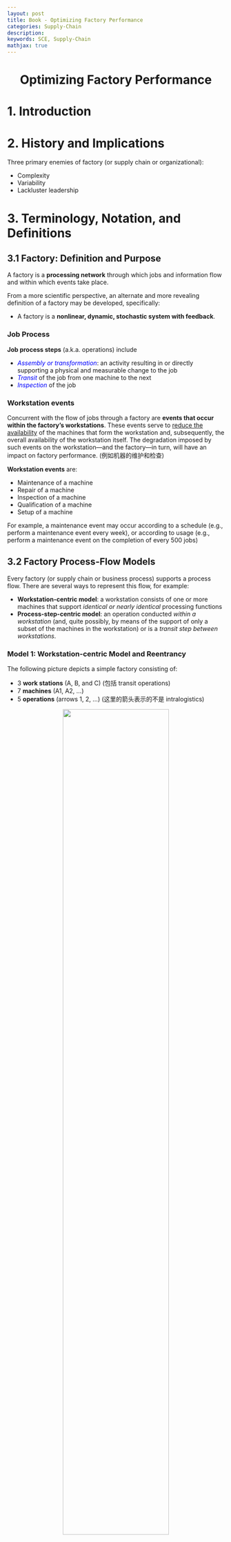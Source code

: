 ```yaml
---
layout: post
title: Book - Optimizing Factory Performance
categories: Supply-Chain
description:
keywords: SCE, Supply-Chain
mathjax: true
---
```


<center>

# Optimizing Factory Performance

</center>

# 1. Introduction

# 2. History and Implications



Three primary enemies of factory (or supply chain or organizational):
- Complexity
- Variability
- Lackluster leadership



# 3. Terminology, Notation, and Definitions
## 3.1 Factory: Definition and Purpose
A factory is a **processing network** through which jobs and information flow and within which events take place.

From a more scientific perspective, an alternate and more revealing definition of a factory may be developed, specifically:
- A factory is a **nonlinear, dynamic, stochastic system with feedback**.

### Job Process
**Job process steps** (a.k.a. operations) include
- *<font color='blue'>Assembly or transformation</font>*: an activity resulting in or directly supporting a physical and measurable change to the job
- *<font color='blue'>Transit</font>* of the job from one machine to the next
- *<font color='blue'>Inspection</font>* of the job

### Workstation events
Concurrent with the flow of jobs through a factory are **events that occur within the factory’s workstations**. These events serve to <u>reduce the availability</u> of the machines that form the workstation and, subsequently, the overall availability of the workstation itself. The degradation imposed by such events on the workstation—and the factory—in turn, will have an impact on factory performance. (例如机器的维护和检查)

**Workstation events** are:
- Maintenance of a machine
- Repair of a machine
- Inspection of a machine
- Qualification of a machine
- Setup of a machine

For example, a maintenance event may occur according to a schedule (e.g., perform a maintenance event every week), or according to usage (e.g., perform a maintenance event on the completion of every 500 jobs)



## 3.2 Factory Process-Flow Models
Every factory (or supply chain or business process) supports a process flow. There are several ways to represent this flow, for example:
- **Workstation-centric model**:
a workstation consists of one or more machines that support *identical or nearly identical* processing functions
- **Process-step-centric model**:
an operation conducted *within a workstation* (and, quite possibly, by means of the support of only a subset of the machines in the workstation) or is a *transit step between workstations*.

### Model 1: Workstation-centric Model and Reentrancy
The following picture depicts a simple factory consisting of:
- 3 **work stations** (A, B, and C) (包括 transit operations)
- 7 **machines** (A1, A2, ...)
- 5 **operations** (arrows 1, 2, ...) (这里的箭头表示的不是 intralogistics)

<center><img src="/images/2023-03/Snipaste_2023-04-04_10-51-58.png"  width="70%"><br>
    <div>Figure 3.1</div></center>

> **Def: Degree of Reentrancy (DoR)**
> $$\text{DoR}=\frac{\text{\# operations}}{\text{\# work stations}}=\frac{5}{3}$$

DoR differs a lot for different types of factory:
- **automobile assembly** lines have little, if any, reentrancy (<u>the ideal assembly line has none</u>)
- **semiconductor wafer** fabrication facilities, or “fabs”, typically have factory DoR values ranging from 3 to 5 or even more—with individual nests that may have DoRs in the double digits.

We next consider two other, more traditional (in that they *do not include reentrancy*) workstation-centric models:

**<font color='blue'>(1) Flowshop factory</font>**

<center><img src="/images/2023-03/Snipaste_2023-04-04_11-14-53.png"  width="80%"><br>
    <div style="color: #808080;">Figure 3.2</div></center>

- Each job follows precisely the same pathway
- Each workstation supports just one process step
- **No passing of jobs**: if two jobs enter the factory in, say, the job sequence J1 and J2 they must enter and leave each workstation in that same sequence

**<font color='blue'>(2) Jobshop factory</font>**

<center><img src="/images/2023-03/Snipaste_2023-04-04_11-18-56.png"  width="80%">
<br>
    <div style="color: #808080;">Figure 3.3</div></center>

- Each job that enters the factory may follow a different process flow path (J1 vs. J2)

### Model 2: Process-step-centric Model
According to *Figure 3.1*, if we know which machines are capable of supporting (e.g., qualified to conduct or be assigned to) each process step, we can convert that workstation-centric model into a process-step-centric model:

<center><img src="/images/2023-03/Snipaste_2023-04-04_11-34-59.png"  width="80%"></center>

Why this model is also important:
- it indicates not only the process step flow but also <u>the precise support responsibilities of each machine</u> in the factory.



## 3.3 Factory Definitions and Terminology
### Factory Types
- **Flowshops** vs. **Jobshops** (as mentioned just above)
- Factories with (i.e., DoR > 1) and without **reentrancy** (i.e., DoR = 1)
- **Synchronous** factories:
  every job flows through the factory at the same constant speed, such as bottles in a beverage bottling plant
- **Asynchronous** factories:
  each job, as in semi-conductor fabrication, may flow through the factory at different speeds and in addition may remain temporarily held in a queue
- **High-mix** factories (e.g., those that process numerous job types)
- **Low-mix** factories (e.g., those that process only a limited number of job types)
- **Low-volume** factories (e.g., those that process only a relatively limited number of jobs per time period, such as aircraft manufacturers or research and development factories that produce only prototypes of a product)
- **High-volume** factories (e.g., those that process a large number of jobs per time period, such as high-volume semiconductor wafer fabrication facilities)
- Combinations: (1) High-mix, low-volume factories (2) High-mix, high-volume factories (3) Low-mix, low-volume factories (4) Low-mix, high-volume factories
- Factories involving various combinations of the preceding features



## 3.4 Jobs and Events
### Job Types
Jobs may require either assembly, transformation, the combination. Furthermore, a job may flow through the factory as a <u>single unit</u> (e.g., as an automobile), as a <u>lot</u> (e.g., as a “container” consisting of a number of silicon wafers), or as a <u>batch</u> (e.g., a group of either individual jobs or lots).

Two primary types of **batches**:
- *parallel batch*: batch 中的 jobs 会被同时处理 (same process time). Batch 的目的在于 reduce setup time (each batch undergoes just one setup in front of the batching machine). 例如, 陶瓷烧制机器允许同时烧制多个陶瓷坯
- *series batching* or *cascading*: batch 中的 jobs 会被顺序处理. 同样能够 reduce setup time because each cascade undergoes just one setup prior to entry into the cascading machine or workstation.

### Job States
**<font color=blue>Value-added processing</font>**:
an actual assembly or transformation operation

**<font color=blue>Non-value-added processing</font>**:
- Rework
- Transit
- Inspection/test
- Waiting, including
    - Waiting as an individual job for processing at a nonbatching/noncascading process step
    - Waiting for a batch (or cascade) to form in front of a batching/cascading process step
    - Waiting in a batch (or cascade) as part of the queue formed in front of a batching/cascading process step
    - Waiting in a “set aside” state (e.g., the job is removed temporarily from the production line)

<center><img src="/images/2023-03/Snipaste_2023-04-17_16-12-09.png"  width="100%"></center>

如图所示, 在很多真实工厂中, non-value-added processing 的时间占了相当大的一部分

### Event Types
Events are activities that are <u>conducted within a workstation rather than on a job</u>

**<font color=blue>Preemptive Events</font>**:
occurs during the processing of a given job (or batch). The processing of the job must stop and cannot proceed until recovery from the preemptive event:
- Unscheduled downs
- Power outages or voltage/current spikes
- Unanticipated supply outages and replenishment

**<font color=blue>Nonpreemptive Events</font>**:
occurs (or can be scheduled to occur) during a period in which the machine is not processing a job:
- Scheduled maintenance
- Unscheduled downs (i.e., those that happen to not occur during processing)
- Inspections and engineering tests
- Qualifications
- Setups
- Scheduled operator breaks (e.g., biobreaks or meetings)



## 3.5 Workstations, Machines, and Process Steps
### Workstations
A given workstation consists of one or more machines, each dedicated to an identical or nearly identical processing function.

### Machine States
- *Processing*: busy in support of job processing (i.e. those involving assembly or transformation, rework, transit, and inspection/test of a job)
- *<span style="background-color: yellow; color: black;">Blocked</span>*: machine is up and running, 但是正在进行一项和  the support of an actual process step 无关的进程, 例如:
  - those involving inspection/ test of the machine
  - those involving qualification
  - those involving setup
  - those on hold waiting for the arrival of priority job
- *Idle*: machine is up, running, and <u>qualified</u> but there are no jobs either in the machine or waiting for the machine
- *Down*: machine is down due to either a sheduled or unscheduled event

### Process Steps
The key attributes of **<font color=blue>capacity</font>** and **<font color=blue>cycle time</font>** are determined by the support provided to each individual process step rather than each functional area. 

$$\text{CT}_f = \sum_{ps=1}^P \text{CT}_{ps}$$

- $\text{CT}_f$: cycle time of the entire factory
- $\text{CT}_{ps}$: cycle time of process step $ps$
- $P$: total number of process steps in the factory

The **<font color=blue>capacity</font>** of a factory is determined by the bottleneck (i.e., constraint or choke point) process step, not necessarily a bottleneck workstation



## 3.6 Performance Measures
### Notation
Define the performance measure for an entity as the following format:

$$\text{Measure}_{\text{entity}}\text{(specific entiry designation)}$$

For example:
- $\text{CT}_{ps}(9)$ cycle time of process step number 9
- $\text{PR}_{m}(B3)$ process rate of machine 3 in workstation B (B3)

**<font color=blue>entity</font>**

$$\begin{aligned}
ps &= \text{process step, where }ps=1,...,P\\
m  &= \text{machines, where }m=1,...,M\\
ws &= \text{workstations, where }ws=1,...,W\\
f  &= \text{factory}
\end{aligned}$$

### Process-Step Performance
- $\text{TH}_{ps}$ (jobs/ time): Process-step <u>average throughput rate</u>
- $\text{EPR}_{ps}$ (jobs/ time): Effective process rate or  <u>maximum theoretical capacity</u>
    the capacity of the machines supporting that step in the *absence of any variability*. (*upper bound* of the process-step capacity)
- $\text{SC}_{ps}$ (jobs/ time): Process-step <u>maximum sustainable (可持续的) capacity</u>
- $\text{CT}_{ps}$: Process-step <u>cycle time</u>
    the elapsed time between the arrival of the job at the queue (if one exists) in front of the process step and its departure on completion of the operation
- $\text{AR}_{ps}$ (jobs/ time): <u>Arrival rate</u> at the process step
- $\text{DR}_{ps}$: <u>Departure rate</u> from the process step


**Figure: $\text{SC}$ (max sustainable capacity) vs. $\text{EPR}$ (max theoretical capacity)** 
<center><img src="/images/2023-03/Snipaste_2023-04-17_21-18-49.png" width="60%"></center>

### Machine Performance
- $\text{TH}_{m}$
- $\text{EPR}_{m}$
- $\text{SC}_{m}$
- $\text{A}_{m}$: Availability
- $\text{PR}_{m}$: Raw process rate
- $\text{B}_{m}$: Busy time rate
- $\text{DT}_{m}$ (time per time): Machine downtime rate
- $\rho_{m}$: Machine occupancy rate (utilization)
- $\text{PCC}_{m}$: Machine production control channel width
- $\text{MTBE}_{m}$: Mean time between machine down events (但这期间 machine 不一定在运行)
- $\text{MTTR}_{m}$: Mean time to recover from machine down events

<span style="background-color: lightgray; color: black;">***Machine Availability***</span>
the <u>percenrage</u> of the time the machine is up, running, and qualified to process jobs. = 可用时间 / (可用时间 + 维修时间), 注意这里的<span style="background-color: yellow; color: black;">可用时间不等于工作时间</span> (busy time)

$$\text{A}_{m} = \frac{\text{MTBE}_{m}}{\text{MTBE}_{m}+\text{MTTR}_{m}}$$

<span style="background-color: lightgray; color: black;">***Machine Raw Process Rate***</span>
理想状态下机器的最大产能 (maximum number of jobs/ time)

Using $\text{PT}_{m}$ to denote a machine's raw process time,

$$\text{PT}_{m} = \frac{1}{\text{PR}_{m}}$$

<span style="background-color: lightgray; color: black;">***Machine Effective Process Rate***</span>:
machine maximum theoretical capacity (不考虑 variability)

$$\text{EPR}_{m} = \text{A}_{m}\times\text{PR}_{m}$$

Using $\text{EPT}_{m}$ to denote a machine's effective process time,

$$\text{EPT}_{m} = \frac{1}{\text{EPR}_{m}}$$

<span style="background-color: lightgray; color: black;">***Machine Busy Rate***</span>:
the percent of time, over a given time period, spent in the busy state

$$\text{B}_{m} = \frac{\text{AR}_{m}}{\text{PR}_{m}}=\text{AR}_{m}\times\text{PT}_{m}$$

- $\text{AR}_{m}=$ Arrival rate at the machine
- $\text{PR}_{m}=$ Raw process rate of the machine
- $\text{PT}_{m}=$ Raw process time of the machine

<span style="background-color: lightgray; color: black;">***Machine Occupancy Rate***</span>:
percentage of the available time in the busy state

$$\rho_{m} = \frac{\text{B}_{m}}{\text{A}_{m}}$$

$$\rho_{m} = \frac{\text{AR}_{m}}{\text{EPR}_{m}}$$

<span style="background-color: lightgray; color: black;">***Machine Production Control Channel***</span>

$$\text{PCC}_{m} = \frac{\text{A}_{m}-\text{B}_{m}}{\text{A}_{m}} = 1-\rho_{m}$$

### Workstation Performance
A discussion of the performance measures of a workstation will make sense in general <u>only if the workstation supports a single process step</u> and every machine in the workstation is qualified to support that process step and only that process step. (对于不符合这种假设的其他 workstation, 会在之后的章节讨论到)

$$\begin{aligned}
\text{TH}_{ws} &= \sum_{m=1}^M \text{TH}_{m} & \text{throughput rate}\\
\text{EPR}_{ws} &= \sum_{m=1}^M \text{EPR}_{m} & \text{theoretical capacity}\\
\text{A}_{ws} &= \sum_{m=1}^M \text{A}_{m}/M & \text{availability}\\
\text{B}_{ws} &= \frac{\text{AR}_{ws}}{\text{PR}_{ws}} & \text{busy time rate}\\
\rho_{ws} &= \frac{\text{B}_{ws}}{\text{A}_{ws}} = \frac{\text{AR}_{ws}}{\text{EPR}_{ws}} & \text{occupancy rate}\\
\text{PCC}_{ws} &= 1-\rho_{ws}
\end{aligned}$$

需要注意的是: <span style="background-color: yellow; color: black;">$\text{SC}_{ws}$ sustainable capacity, 和 $\text{SC}_{m}$ 没有求和相等的关系, 而是受到多种其他情况的影响</span>

### Factory Performance
- $\text{CT}_{f}$: Factory cycle time
- $\text{CTE}_{f}$: Factory cycle-time efficiency
- $\text{TH}_{f}$: Factory throughput rate (rate of flow of jobs through the entire factory)
- $\text{SC}_{f}$: Factory maximum sustainable capacity, <u>determined by the maximum factory cycle time that the firm can tolerate</u>
- $\text{EPR}_{f}$: Factory maximum theoretical capacity
- Product lead time
- Factory moves
- $\text{WIP}_{f}$: Factory inventory

<span style="background-color: lightgray; color: black;">***Factory Cycle Time***</span>

$$\text{CT}_{f} = \sum_{ps=1}^P \text{CT}_{ps}$$

<span style="background-color: lightgray; color: black;">***Factory Cycle-Time Efficiency***</span>

$$\text{CTE}_{f} = \frac{\text{Process Time}_f}{\text{CT}_{f}}$$

<span style="background-color: lightgray; color: black;">***Factory Inventory***</span>: Little's Law

$$\text{WIP}_{f} = \text{TH}_{f}\times\text{CT}_{f}$$

## 3.7 Put It All Together
A simple but meaningful example. 这个例子不仅展示了工厂内部各种性能指标的计算和相互关系, 更重要是, **它强调了 降低 dor**

### 3.7.1 Workstation-Centric Model (Initial)

<center><img src="/images/2023-03/Snipaste_2023-04-18_20-14-03.png" width="60%"></center>

Let's consider a factory with:
- arrival rate $\text{AR}_f=1.5$ jobs/ hr
- operates $168$ hrs/ week
- degree of reentrancy $\text{DoR}=2$
- **no variability**

<center><img src="/images/2023-03/Snipaste_2023-04-18_20-24-56.png"  width="80%"> </center>

Using the above data, we may compute the effective process rate $\text{EPR}_m$ of each machine:

$$A_m = \frac{T-(\text{DT}_m + \text{BT}_m)}{T}$$

$$\text{EPR}_m = A_m\times\text{PR}_m$$

For example, for machine $\text{A1}$:

- $A_m(\text{A1}) = (168-16.8)/168 = 0.9$
- $\text{EPR}_m(\text{A1}) = 0.9\times 2 = 1.80$ jobs/ hr

Then after calulating for each machine, we can update the table above as follows:

<center><img src="/images/2023-03/Snipaste_2023-04-18_21-02-47.png" width="80%"></center>

The throughput rate imposed on each workstation is $1.5+1.5=3$ jobs/ hr. And the maximum theoretical of each workstation can be calculated using the table above:
- $\text{EPR}_{ws}(\text{A}) = 2\times 1.8=3.6$ jobs/ hr
- $\text{EPR}_{ws}(\text{B}) = 4\times 0.85=3.4$ jobs/ hr
- $\text{EPR}_{ws}(\text{C}) = 4\times 0.855=3.42$ jobs/ hr

All these $\text{EPR}_{ws}$ is larger than $3$, which seems to show that each workstation is capable of supporting the job flow.

### 3.7.2 Proccess-Step-Centric Model

We have to firstly allocate machines to process steps in each workstation, for example:
- Process step 1 $\to$ machine A1
- Process step 2 $\to$ machines B1 and B2
- Process step 3 $\to$ machines C1 and C2
- Process step 4 $\to$ machine A2
- Process step 5 $\to$ machines B3 and B4
- Process step 6 $\to$ machines C3 and C

<center><img src="/images/2023-03/Snipaste_2023-04-18_21-15-28.png" width="80%"></center>

Using the above allocated process-step-centric model, a new <span style="background-color: yellow; color: black;">fully decoupled workstation-centric model</span> can be constructed.

### 3.7.3 Workstation-Centric Model (Decoupled)

<center><img src="/images/2023-03/Snipaste_2023-04-18_21-21-17.png" width="80%"></center>

小括号里的数据表示新的的 workstation 的 $\text{EPR}_{ws}$ (基于 Section 3.7.1 的第二张 machine 表计算)

Then we can calculate the workstation ***occupancy rate***, and find the ***bottleneck*** is workstation $\text{B}$ and $\text{B}'$, or process steps $2$ and $5$

$$\rho_{ws} = \frac{\text{TH}_{ws}}{\text{EPR}_{ws}}$$

<center><img src="/images/2023-03/Snipaste_2023-04-18_21-25-33.png" width="50%"></center>

Finally, let's determine the **<font color="blue">cycle time</font>** of the factory. Assuming:
- no varaiablity in machines, procee rates, and throughput rates
- the time required to move from one nontransit process step to another is 5 minutes

(以下公式中的 $\text{EPR}_{ps}$ 来自于本 Section (3.7.3) 第一张图中 workstation 下方的小括号)

$$\text{CT}_{f} = 6\times\frac{5}{60}+\sum_{p=1}^{6} \text{CT}_{ps}(p) = 0.5 + \sum_{p=1}^{6}\frac{1}{\text{EPR}_{ps}(p)}=3.5972\text{ hrs}$$

$$\text{WIP}_{f} = \text{TH}_{f}\times\text{CT}_{f} = 1.5\times 3.5972 = 5.9358\text{ jobs}$$



在这个例子中, 我们通过从 initial workstatio-centric model 到 decoupled workstation-centric model 的转变, 把 $\text{DoR}$ 降低到了 $1$。尽管对于绝大多数 real factories, 我们无法实现降低 $\text{DoR}$ 到 $=1$ 这样的转变, 但是我们仍可以通过尽可能的减小 $\text{DoR}$ 来简化问题

同时也要注意, 这里最后的 cycle time 是及其理想的, 因为我们假设一个 product 可以被一个 workstation 中的多台 machines **<font color='blue'>同时处理</font>**, 遑论我们还没有考虑 variablity 的巨大影响

**代码示例: A Simple Cylce Time Simulation** [FabSim_1_3.py](../../_files/Skyworks/Book-Optimizing%20Factory%20Performance/Chapter%203/FabSim_1_3.py)

# 4. Running a Factory: In Two Dimensions






<center><img src="/images/2023-03/.png" width="80%"></center>
<center><img src="/images/2023-03/.png" width="80%"></center>
<center><img src="/images/2023-03/.png" width="80%"></center>
<center><img src="/images/2023-03/.png" width="80%"></center>




# 5. Variability
## 5.1 Measuring Variability

$CoV=\sigma/\mu$: coefficient of variation

$C_{AR}$: cov of ***Arrivals*** (interarrival times)
- In general, $C_{AR}$ of batch arrivals is larger than that of continuous arrivals (因为 batch 内部的 interarrival time = 0, 这会导致 $\mu$ 变得很小, 因此 cov 变得很大)

$C_{PT}$: cov of ***Raw Process Times***
- $C_{PT}(ps)$: ... of a given process step

<center>

#### CoV of Effective Process Times
</center>

For a nonreentrant ($\text{DoR} = 1$) workstation:

$$C^2_{EPT}(ps) = C^2_0 + A(1-A)\frac{MTTR}{PT} + C^2_{DE}A(1-A)\frac{MTTR}{PT}$$

- $C_0$: inherent variability of the process times of the machines
- $C_{DE}$: cov of blocked and down events
- $A$: average availability of the machines
- $MTTR$: mean time to recover from blocked and down events
- $PT$: average raw process time of the machines (理想情况下, 完成一次 process 所需要的时间)

**Example**:
For process step 7, we know
- mean time between down events $MTBE=90$, $MTTR=10$
- $C_0=C_{PT}(7)=0.042$ (approximated), $C_{DE}(7)=1.5$
- $PT(7)=1$ hour

Then $A=90/(90+10)=0.9$, and finally:

$$C^2_{EPT}(7) = 0.042^2 + 0.9(1-0.9)\frac{10}{1} + 1.5^2\times0.9(1-0.9)\frac{10}{1} = 2.93$$

可以看到即使 the inherent variability of the process times of the machines ($C_0$) 很小, 但是由于 blocked and down events 及其 cov 很大 ($MTTR$, $C_{DE}$), 因而使得 effective process times 的 cov 变得很大

不难发现, assume no blocked events, 如果我们能够 divide scheduled down events into more frequent, smaller segments, 那么在不改变 availability ($A$) 的情况下, 就能够通过减小 $MTTR/PT$ 来显著降低 cov of  effective process times

## 5.2 Three Fundamental Equations
### Equation 1: Little's Law

$$\boxed{WIP = CT\times TH}$$

### Equation 2: Pollaczek Khintchine

P-K equation is used to predict the cycle time of a factory, a portion of a factory, or some individual workstation. However, here, we will focus on the cycle time at the process-step level

Factors covered:
- $CT_{ps}$: cycle time of the process step
- $C_{AR}$: cov of arrivals at the process step (time between interarrivals)
- $C_{EPT}$: cov of effective process times of the machines that support the process step
- $EPR_{ps}$: effective process rate (maximum theoretical capacity) of each of the <u>**identical machines**</u> that... (如果 that process-step is supported by a single machine, then $EPR_{ps}=EPR_{m}$)
- $A$: average availability of the machines that...
- $\rho=TH/EPR$: average occupancy (a.k.a. utliization) of the machines that... (要注意辨别这里的 $TH$ 和 $EPR$, 例如对于理想工厂 with no reentrancy, 每个 workstation 串联在一起, 任意 workstation 内的 machines 完全相同且都能独立完成一个 process-step, 那么此时 $\rho=TH_f/EPR_{ws}=TH_f/(m\times EPR_m)$)
- $BS$: batch size of the machines that...
- $AR$: arrival rate of the jobs arriving at the process step
- $m$: number of (identical) machines supporting the process step.

To determine the cycle time of a process step supported by $m$ <u>**nonreentrant and nonbatching**</u> machines.

$$\boxed{CT_{ps} = \underbrace{\bigg(\frac{C^2_{AR}+C^2_{EPT}}{2}\bigg)\bigg[\frac{\rho^{\sqrt{2(m+1)}-1}}{m(1-\rho)}\bigg]\bigg(\frac{1}{EPR_{ps}}\bigg)}_{\text{wait in queue time}} + \underbrace{\frac{1}{EPR_{ps}}}_{\text{effective process time}}}$$

```py
rho = TH_f/EPR_ws

CT_queue = ((cov_AR**2+cov_EPT**2)/2) * (rho**(np.sqrt(2*(m+1))-1) / m / (1-rho)) * (1/EPR_m)
CT_processing = 1/EPR_m
CT_ws = CT_processing + CT_queue
```

so for a single machine ($m=1$):

$$CT_{ps} = \underbrace{\bigg(\frac{C^2_{AR}+C^2_{EPT}}{2}\bigg)\bigg[\frac{\rho}{(1-\rho)}\bigg]\bigg(\frac{1}{EPR_{ps}}\bigg)}_{\text{wait in queue time}} + \underbrace{\frac{1}{EPR_{ps}}}_{\text{effective process time}}$$

For the process step supported by $m$ machines empolying **batching**:

$$CT_{ps} = \underbrace{\frac{BS-1}{2AR}}_{\text{batch forming time}} + \underbrace{\bigg(\frac{C^2_{AR}/BS+C^2_{EPT}}{2}\bigg)\bigg[\frac{\rho^{\sqrt{2(m+1)}-1}}{m(1-\rho)}\bigg]\bigg(\frac{1}{EPR_{ps}}\bigg)}_{\text{wait in queue time}} + \underbrace{\frac{1}{EPR_{ps}}}_{\text{effective process time}}$$


### Equation 3: Linking (Propagation of Variability)
employed to estimate the cov of the jobs departing a given process step.

Given $m$ machines and no reentrancy:

$$\boxed{C^2_{DR} = 1 + (1-\rho^2)(C^2_{AR}-1) + \Big(\frac{\rho^2}{\sqrt m}\Big)(C^2_{EPT}-1)}$$

```py
rho = TH_f / EPR_ws
cov_DR = np.sqrt(1 + (1-rho**2)*(cov_AR**2-1) + (rho**2/np.sqrt(m))*(cov_EPT**2-1))
```

so for a single machine ($m=1$):

$$C^2_{DR} = \rho^2\times C^2_{EPT} + (1-\rho^2)\times C^2_{AR}$$

**Propagation**:

<center><img src="/images/2023-03/Snipaste_2023-05-04_14-57-34.png" width="80%"></center>

如上图, assume all machines in the workstation B support process step 2 and only that process step, 已知 $C_{AR}(2), C_{EPT}(2), \rho_{ws}(B), m$, 即可算出 $C_{DR}(2)$.

进一步的, 如果 the transit step between step 2 and 3 has negligible variability and high capactiy, 那么 $C_{AR}(3) = C_{DR}(2)$, 从而结合 step 3 的数据继续算下去

By means of the three fundamental equations, we may **approximate** the cycle times of each process step, the variability propagated from one process step to another, and the average inventory at each process step.



## 5.3 Capacity and Variabiliy

Increasing the theorectical capacity of a workstation ($EPR$) 可能会导致整个工厂的 cycle time 增加, 尽管这与我们的直觉相违背

例如, 对于前后相连的两个 process step, 3 & 4, where step 3 in workstation C, step 4 in workstation D, 增加 $EPR(C)$ 会导致 utilization ($\rho$) 的下降:

$$\rho(C) = TH(C)/EPR(C)$$

而根据 Equation 3: Linking (Propagation of Variability), $\rho$ 的下降**有可能**会导致 $C_{DR}(3)$ 的增加. 又因为 $C_{AR}(4) = C_{DR}(3)$, 所以 $C_{AR}(5) = C_{DR}(4)$ 也会增加, 从而导致**恶性的连锁反应**

$$C^2_{DR} = 1 + (1-\rho^2)(C^2_{AR}-1) + \Big(\frac{\rho^2}{\sqrt m}\Big)(C^2_{EPT}-1)$$

再根据 Equation 2: Pollaczek Khintchine, 由于 process-step 3 之后所有的 $C_{AR}$ 都会增加, 所以它们的 cycle time 也**可能**会增加, 最终导致整个工厂的 cycle time 大幅增加 

$$CT_{ps} = \underbrace{\bigg(\frac{C^2_{AR}+C^2_{EPT}}{2}\bigg)\bigg[\frac{\rho^{\sqrt{2(m+1)}-1}}{m(1-\rho)}\bigg]\bigg(\frac{1}{EPR_{ps}}\bigg)}_{\text{wait in queue time}} + \underbrace{\frac{1}{EPR_{ps}}}_{\text{effective process time}}$$

<span style="background-color: yellow; color: black;">需要注意的是, 以上示例仅揭示了一种可能性</span> (实际上增加 $EPR(C)$ 当然也可能会导致 overall cycle time 的下降) <span style="background-color: yellow; color: black;">我们更需要明白的是不能通过直觉来判断一项改变的好坏, 而是要 must have the data required to determine the coefficient of variability of both arrivals and departures</span>


# 6. Running a Factory: In Three Dimensions

<center><img src="/images/2023-03/.png" width="80%"></center>
<center><img src="/images/2023-03/.png" width="80%"></center>
<center><img src="/images/2023-03/.png" width="80%"></center>
<center><img src="/images/2023-03/.png" width="80%"></center>


# 7. Three Holistic Performance Curves

In Chapters 4 and 6 we explored the 12-workstation factory. In this chapter we use that same model to **illustrate three factory performance curves** by means of which we may fairly and objectively evaluate and compare factory performance (**目的是为了比较不同的工厂**)

- Operating curve (OC).
- Factory load-adjusted cycle-time efficiency (LACTE) plot.
- Profit curve (PC).

## 7.1 Factory Operating Curve
A plot of factory cycle time versus factory loading, where the loading could be
1. the factory throughput rate (flow rate of jobs introduced)
2. the ratio of factory throughput rate to the upper bound of factory capacity

例如对于一个 nonreentrant 5-workstation factory, 已知以下参数, 我们可以使用 Chapter 5.2 中的公式计算出整个 factory 的 cycle time:
- **为什么 WS_B 的 cov_AR 是横杠?**
  因为只的 cov_AR(A) 是已知的, 而后面的 cov_AR(B) = cov_DA(A), 以此类推, 而这些都是需要计算的

| Workstation         | WS_A | WS_B | WS_C | WS_D | WS_E |
|---------------------|------|------|------|------|------|
| $EPR_m$             | 4    | 10   | 8    | 4.1  | 9.5  | 
| Machine Count ($m$) | 6    | 3    | 4    | 5    | 3    |
| Cov of interarrival times ($C_{AR}$) | 3 | -| -|-|-|
| Cov of process times ($EPT_m$) | 8 | 2 | 3 | 3 | 2|


**代码实现**: [FabSim_1_7.py](./../../_files/Skyworks/Book-Optimizing%20Factory%20Performance/Chapter%207/FabSim_1_7.py)

```py
import matplotlib.pyplot as plt
import numpy as np
import sys
sys.path.append(r"/Users/lizhekai/Desktop/git/ZhekaiLi.github.io/_files/Skyworks/Book-Optimizing Factory Performance/Chapter 7")
from FabSim_1_7 import Factory, WorkStation

CTs = []
for TH_f in np.linspace(0.5, 20, 50):
    ws_A = WorkStation(TH_f=TH_f, cov_AR=8, cov_EPT=8, m=6, EPR_m=4)
    ws_B = WorkStation(TH_f=TH_f, cov_AR=ws_A.cov_DR, cov_EPT=2, m=3, EPR_m=10)
    ws_C = WorkStation(TH_f=TH_f, cov_AR=ws_B.cov_DR, cov_EPT=3, m=4, EPR_m=8)
    ws_D = WorkStation(TH_f=TH_f, cov_AR=ws_C.cov_DR, cov_EPT=3, m=5, EPR_m=4.1)
    ws_E = WorkStation(TH_f=TH_f, cov_AR=ws_D.cov_DR, cov_EPT=2, m=3, EPR_m=9.5)

    f = Factory(TH_f=TH_f)
    f.add_workstations([ws_A, ws_B, ws_C, ws_D, ws_E])
    CTs.append(f.CT_f)

plt.xlabel("Factory Load (TH_f, jobs/day)")
plt.ylabel("Cycle Time (days)")
plt.plot(np.linspace(0.5, 20, 50), CTs)
```





<img src="/images/2023-03/Snipaste_2023-05-07_12-28-51.png" width="60%">

显然, 随着 factory load 的上升, cycle time 呈现指数级的增长. 那么有什么办法可以缓解这种爆炸增长呢?
1. 减少 variability
2. 增加瓶颈 workstation 的 EPR_ws (capacity)

例如, <u>(1) 在把 ws_A 的 cov_EPT 从 8 降低至 1 后:

<img src="/images/2023-03/Snipaste_2023-05-07_12-33-51.png"  width="60%">

(2) Based on (1) 在进一步把 ws_D 的 EPR_m 从 4.1 增加至 5 后:</u>

<img src="/images/2023-03/Snipaste_2023-05-07_12-39-51.png"  width="60%">

## 7.2 Load-Adjusted Cycle-Time Efficiency

Define Cycle-Time Efficiency (CTE) as the ratio of the process time to the cycle time:

$$CTE_f = \frac{\text{Process Time}_f}{CT_f}$$

We define a factory’s *process time* as that which includes the time devoted to all value-added as well as non-value-added process steps. Alternative representations of factory cycle-time efficiency omit any non-value-added process step time (e.g., time consumed by transit, inspection, or test).

但是, <span style="background-color: yellow; color: black;">我们无法将现在的 $CTE$ 作为一个工厂的评价标准</span>: 如下表, 不难发现 Loading 越低 CTE 就越大, 这是毫无意义的

<center><img src="/images/2023-03/Snipaste_2023-05-07_16-38-19.png" width="80%"></center>

因此为了使 $CTE-$metric 有意义, we have to make it adjustable to factory loading. 因此定义 load-adjusted cycle-time efficiency (LACTE) 为:

$$\boxed{LACTE_{\text{loading}} = \frac{\text{Process Time}_f}{CT_f} \times \frac{TH_f}{TH_f^*}}$$

- $TH_f^*$: maximum theoretical factory capacity
- $TH_f$: actual factory throughput


例如, 还是对于 Section 7.1 中的 nonreentrant 5-workstations factory, 我们可以画出 plot of LACTE vs. factory load:

**代码实现**: [FabSim_1_7.py](./../../_files/Skyworks/Book-Optimizing%20Factory%20Performance/Chapter%207/FabSim_1_7.py)


```py
LACTEs = []
TH_f_max = 0
for TH_f in np.linspace(0.5, 20, 50):
    ws_A = WorkStation(TH_f=TH_f, cov_AR=8, cov_EPT=8, m=6, EPR_m=4)
    ws_B = WorkStation(TH_f=TH_f, cov_AR=ws_A.cov_DR, cov_EPT=2, m=3, EPR_m=10)
    ws_C = WorkStation(TH_f=TH_f, cov_AR=ws_B.cov_DR, cov_EPT=3, m=4, EPR_m=8)
    ws_D = WorkStation(TH_f=TH_f, cov_AR=ws_C.cov_DR, cov_EPT=3, m=5, EPR_m=4.1)
    ws_E = WorkStation(TH_f=TH_f, cov_AR=ws_D.cov_DR, cov_EPT=2, m=3, EPR_m=9.5)

    f = Factory(TH_f=TH_f)
    f.add_workstations([ws_A, ws_B, ws_C, ws_D, ws_E])
    LACTEs.append(f.calLACET())
    TH_f_max = f.TH_f_max

plt.xlabel("Factory Load (percentage of the capacity)")
plt.ylabel("LACTE")
plt.plot(np.linspace(0.5, 20, 50)/TH_f_max, LACTEs)
```

<img src="/images/2023-03/Snipaste_2023-05-07_18-57-44.png"  width="60%">

类似 Section 7.1, 降低 variability 后的工厂有更好的表现

<img src="/images/2023-03/Snipaste_2023-05-07_20-02-57.png"  width="60%">



### LACTE Evnvelope

如下图黑线, 这里的 envelope 可以理解为 factory performace 的上界, 即一种 utopian (乌托邦式的) 理想状态: 该状态下 **variability = 0**

<center><img src="/images/2023-03/Snipaste_2023-05-07_20-06-39.png" width="65%"></center>


## 7.3 Profit Curve

The factory profit curve serves to estimate that optimal level of loading. Derivation of the profit curve requires, as a first step, the development of estimates of profit over a given planning horizon

例如现有以下两种产品 Product A, Product B, 分别由 Factory A, Factory B 生产 (这两个工厂除了生产不同的产品外, 其他参数都一样)

<center><img src="/images/2023-03/Snipaste_2023-05-08_10-52-08.png" width="70%"><br>
    <div style="color: #808080;">Figure: Profit versus time plots, products A and B</div></center>

由于两个产品不同的 profit vs. time plot, 两个工厂的 profit curve 也不同:

<center><img src="/images/2023-03/Snipaste_2023-05-08_10-52-28.png" width="80%"><br>
    <div style="color: #808080;">Figure: Factory profit curves for factories A and B</div></center>
<center><img src="/images/2023-03/.png" width="80%"></center>
<center><img src="/images/2023-03/.png" width="80%"></center>
<center><img src="/images/2023-03/.png" width="80%"></center>
<center><img src="/images/2023-03/.png" width="80%"></center>


# 8. Factory Performance Metrics: The Good, the Bad, and the Ugly

Good Metrics:
- Waddington effect plot
- M-ra


<img src="/images/2023-03/.png"  width="80%">
<img src="/images/2023-03/.png"  width="80%">
<img src="/images/2023-03/.png"  width="80%">
<img src="/images/2023-03/.png"  width="80%">
<img src="/images/2023-03/.png"  width="80%">
<img src="/images/2023-03/.png"  width="80%">
<img src="/images/2023-03/.png"  width="80%">
<img src="/images/2023-03/.png"  width="80%">
<img src="/images/2023-03/.png"  width="80%">
<img src="/images/2023-03/.png"  width="80%">
<img src="/images/2023-03/.png"  width="80%">